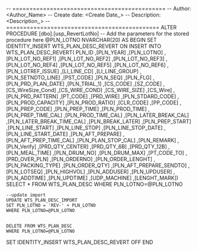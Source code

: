 
-- =============================================
-- Author:		<Author,,Name>
-- Create date: <Create Date,,>
-- Description:	<Description,,>
-- =============================================
ALTER PROCEDURE [dbo].[usp_RevertLotNo]
	-- Add the parameters for the stored procedure here
	@PLN_LOTNO NVARCHAR(20)
AS
BEGIN
SET IDENTITY_INSERT WTS_PLAN_DESC_REVERT ON
	INSERT INTO WTS_PLAN_DESC_REVERT(
			PLN_ID
		   ,[PLN_YEAR]
           ,[PLN_LOTNO]
           ,[PLN_LOT_NO_REF1]
           ,[PLN_LOT_NO_REF2]
           ,[PLN_LOT_NO_REF3]
           ,[PLN_LOT_NO_REF4]
           ,[PLN_LOT_NO_REF5]
           ,[PLN_LOT_NO_REF6]
           ,[PLN_LOTREF_ISSUE]
           ,[LI_LINE_CD]
           ,[LI_LINE_GROUP]
           ,[PLN_SETNDTO_LINE]
           ,[PST_CODE]
           ,[PLN_SEQ]
           ,[PLN_FLG]
           ,[PLN_PRD_PLAN_DATE]
           ,[PLN_TRIAL_1]
           ,[CS_CODE]
           ,[SZ_CODE]
           ,[CS_WireSize_Cond]
           ,[CS_WIRE_COND]
           ,[CS_WIRE_SIZE]
           ,[CS_Wire]
           ,[PLN_PRD_PATTERN]
           ,[PT_CODE]
           ,[PRD_WIRE]
           ,[PLN_STDARD_CODE]
           ,[PLN_PROD_CAPACITY]
           ,[PLN_PROD_RATIO]
           ,[CLR_CODE]
           ,[PP_CODE]
           ,[PLN_PREP_CODE]
           ,[PLN_PREP_TIME]
           ,[PLN_PROD_TIME]
           ,[PLN_PREP_TIME_CAL]
           ,[PLN_PROD_TIME_CAL]
           ,[PLN_LATER_BREAK_CAL]
           ,[PLN_LATER_BREAK_TIME_CAL]
           ,[PLN_BREAK_LATER]
           ,[PLN_PREP_START]
           ,[PLN_LINE_START]
           ,[PLN_LINE_STOP]
           ,[PLN_LINE_STOP_DATE]
           ,[PLN_LINE_START_DATE]
           ,[PLN_AFT_PREPARE]
           ,[PLN_AFT_PREP_TIME_CAL]
           ,[PLN_PLAN_STOP_CAL]
           ,[PLN_REMARK]
           ,[PLN_Verify]
           ,[PRD_QTY_CENTER]
           ,[PRD_QTY_6B]
           ,[PRD_QTY_12B]
           ,[PLN_MEAL_TIME]
           ,[PLN_DRUM_NO]
           ,[PLN_DRUM_MAX]
           ,[PT_CODE_TO]
           ,[PRD_OVER_PLN]
           ,[PLN_ORDERNO]
           ,[PLN_ORDER_LENGHT]
           ,[PLN_PACKING_TYPE]
           ,[PLN_ORDER_QTY]
           ,[PLN_AFT_PREPARE_SENDTO]
           ,[PLN_LOTSEQ]
           ,[PLN_HIGHVOL]
           ,[PLN_ADDUSER]
           ,[PLN_UPDUSER]
           ,[PLN_ADDTIME]
           ,[PLN_UPDTIME]
           ,[UDP_MACHINE]
           ,[LENGHT_MARK])
	SELECT * FROM WTS_PLAN_DESC
	WHERE PLN_LOTNO=@PLN_LOTNO

	--update import
	UPDATE WTS_PLAN_DESC_IMPORT
	SET PLN_LOTNO = 'REV-' + PLN_LOTNO
	WHERE PLN_LOTNO=@PLN_LOTNO


	DELETE FROM WTS_PLAN_DESC
	WHERE PLN_LOTNO=@PLN_LOTNO

SET IDENTITY_INSERT WTS_PLAN_DESC_REVERT OFF
END
